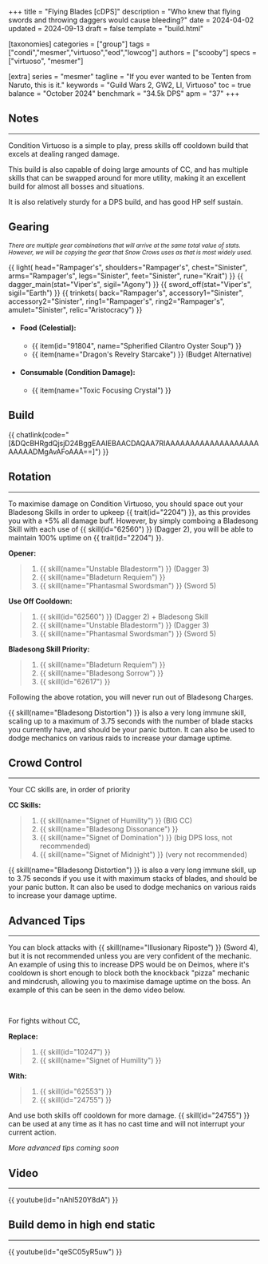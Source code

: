 +++
title = "Flying Blades [cDPS]"
description = "Who knew that flying swords and throwing daggers would cause bleeding?"
date = 2024-04-02
updated = 2024-09-13
draft = false
template = "build.html"

[taxonomies]
categories = ["group"]
tags = ["condi","mesmer","virtuoso","eod","lowcog"]
authors = ["scooby"]
specs = ["virtuoso", "mesmer"]

[extra]
series = "mesmer"
tagline = "If you ever wanted to be Tenten from Naruto, this is it."
keywords = "Guild Wars 2, GW2, LI, Virtuoso"
toc = true
balance = "October 2024"
benchmark = "34.5k DPS"
apm = "37"
+++

## Notes

---

Condition Virtuoso is a simple to play, press skills off cooldown build that excels at dealing ranged damage.

This build is also capable of doing large amounts of CC, and has multiple skills that can be swapped around for more utility, making it an excellent build for almost all bosses and situations.

It is also relatively sturdy for a DPS build, and has good HP self sustain.

## Gearing

<small> *There are multiple gear combinations that will arrive at the same total value of stats. However, we will be copying the gear that Snow Crows uses as that is most widely used.* </small>

{{ light(
	head="Rampager's",
	shoulders="Rampager's",
	chest="Sinister",
	arms="Rampager's",
	legs="Sinister",
	feet="Sinister",
	rune="Krait") }}
{{ dagger_main(stat="Viper's", sigil="Agony") }}
{{ sword_off(stat="Viper's", sigil="Earth") }}
{{ trinkets(
	back="Rampager's",
	accessory1="Sinister",
	accessory2="Sinister",
	ring1="Rampager's",
	ring2="Rampager's",
	amulet="Sinister",
	relic="Aristocracy") }}

- #### Food (Celestial):
  - {{ item(id="91804", name="Spherified Cilantro Oyster Soup") }}
  - {{ item(name="Dragon's Revelry Starcake") }} (Budget Alternative)
 
- #### Consumable (Condition Damage):
  - {{ item(name="Toxic Focusing Crystal") }}

## Build

{{ chatlink(code="[&DQcBHRgdQjsjD24BggEAAIEBAACDAQAA7RIAAAAAAAAAAAAAAAAAAAAAAAADMgAvAFoAAA==]") }}

## Rotation

---

To maximise damage on Condition Virtuoso, you should space out your Bladesong Skills in order to upkeep {{ trait(id="2204") }}, as this provides you with a +5% all damage buff. However, by simply comboing a Bladesong Skill with each use of {{ skill(id="62560") }} (Dagger 2), you will be able to maintain 100% uptime on {{ trait(id="2204") }}.

**Opener:**
> 1. {{ skill(name="Unstable Bladestorm") }} (Dagger 3)  
> 1. {{ skill(name="Bladeturn Requiem") }}  
> 1. {{ skill(name="Phantasmal Swordsman") }} (Sword 5)

**Use Off Cooldown:**
> 1. {{ skill(id="62560") }} (Dagger 2) + Bladesong Skill
> 1. {{ skill(name="Unstable Bladestorm") }} (Dagger 3)
> 1. {{ skill(name="Phantasmal Swordsman") }} (Sword 5)

**Bladesong Skill Priority:**
> 1. {{ skill(name="Bladeturn Requiem") }}  
> 1. {{ skill(name="Bladesong Sorrow") }}  
> 1. {{ skill(id="62617") }}

Following the above rotation, you will never run out of Bladesong Charges.

{{ skill(name="Bladesong Distortion") }} is also a very long immune skill, scaling up to a maximum of 3.75 seconds with the number of blade stacks you currently have, and should be your panic button. It can also be used to dodge mechanics on various raids to increase your damage uptime.

## Crowd Control

---

Your CC skills are, in order of priority

**CC Skills:**
> 1. {{ skill(name="Signet of Humility") }} (BIG CC)
> 1. {{ skill(name="Bladesong Dissonance") }}
> 1. {{ skill(name="Signet of Domination") }} (big DPS loss, not recommended)
> 1. {{ skill(name="Signet of Midnight") }} (very not recommended)

{{ skill(name="Bladesong Distortion") }} is also a very long immune skill, up to 3.75 seconds if you use it with maximum stacks of blades, and should be your panic button. It can also be used to dodge mechanics on various raids to increase your damage uptime.

## Advanced Tips

---

You can block attacks with {{ skill(name="Illusionary Riposte") }} (Sword 4), but it is not recommended unless you are very confident of the mechanic. An example of using this to increase DPS would be on Deimos, where it's cooldown is short enough to block both the knockback "pizza" mechanic and mindcrush, allowing you to maximise damage uptime on the boss. An example of this can be seen in the demo video below.

<div style=‘clear:both;’>&nbsp;</div>

For fights without CC,

**Replace:**
> 1. {{ skill(id="10247") }}
> 1. {{ skill(name="Signet of Humility") }}

**With:**
> 1. {{ skill(id="62553") }}
> 1. {{ skill(id="24755") }}

And use both skills off cooldown for more damage. {{ skill(id="24755") }} can be used at any time as it has no cast time and will not interrupt your current action.

*More advanced tips coming soon*

## Video

---

{{ youtube(id="nAhl520Y8dA") }}

## Build demo in high end static

---

{{ youtube(id="qeSC05yR5uw") }}
